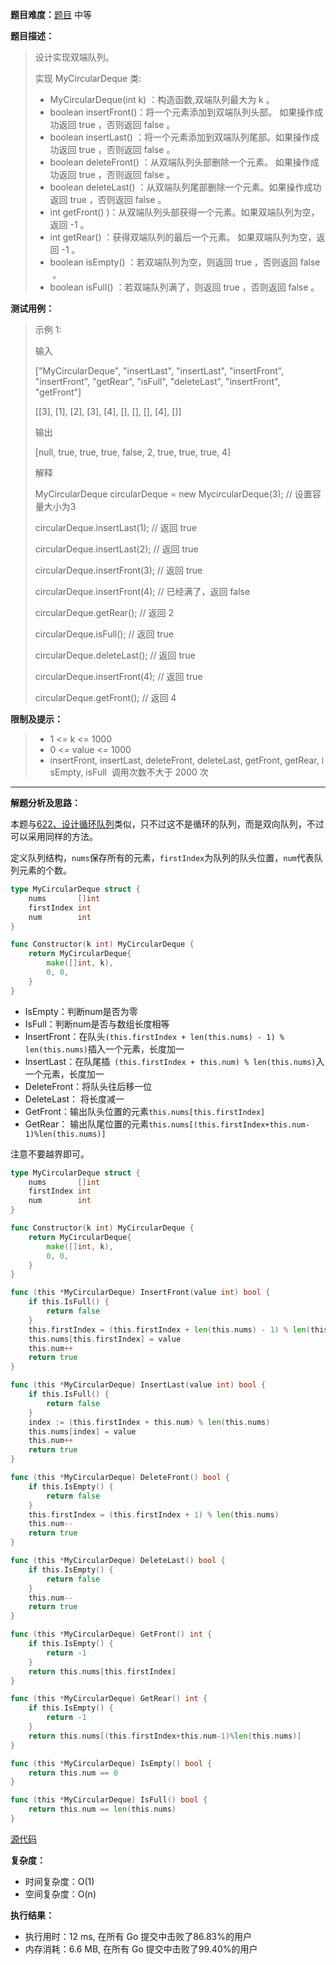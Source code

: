 **题目难度：**[题目](0) 中等

**题目描述：**

> 设计实现双端队列。
> 
> 实现 MyCircularDeque 类:
> 
> - MyCircularDeque(int k) ：构造函数,双端队列最大为 k 。
> - boolean insertFront()：将一个元素添加到双端队列头部。 如果操作成功返回 true ，否则返回 false 。
> - boolean insertLast() ：将一个元素添加到双端队列尾部。如果操作成功返回 true ，否则返回 false 。
> - boolean deleteFront() ：从双端队列头部删除一个元素。 如果操作成功返回 true ，否则返回 false 。
> - boolean deleteLast() ：从双端队列尾部删除一个元素。如果操作成功返回 true ，否则返回 false 。
> - int getFront() )：从双端队列头部获得一个元素。如果双端队列为空，返回 -1 。
> - int getRear() ：获得双端队列的最后一个元素。 如果双端队列为空，返回 -1 。
> - boolean isEmpty() ：若双端队列为空，则返回 true ，否则返回 false  。
> - boolean isFull() ：若双端队列满了，则返回 true ，否则返回 false 。


**测试用例：**

> 示例 1:
>
> 输入
> 
> ["MyCircularDeque", "insertLast", "insertLast", "insertFront", "insertFront", "getRear", "isFull", "deleteLast", "insertFront", "getFront"]
> 
> [[3], [1], [2], [3], [4], [], [], [], [4], []]
> 
> 输出
> 
> [null, true, true, true, false, 2, true, true, true, 4]
> 
> 
> 解释
> 
> MyCircularDeque circularDeque = new MycircularDeque(3); // 设置容量大小为3
> 
> circularDeque.insertLast(1);			        // 返回 true
> 
> circularDeque.insertLast(2);			        // 返回 true
> 
> circularDeque.insertFront(3);			        // 返回 true
> 
> circularDeque.insertFront(4);			        // 已经满了，返回 false
> 
> circularDeque.getRear();  				// 返回 2
> 
> circularDeque.isFull();				        // 返回 true
> 
> circularDeque.deleteLast();			        // 返回 true
> 
> circularDeque.insertFront(4);			        // 返回 true
> 
> circularDeque.getFront();				// 返回 4


**限制及提示：**
> - 1 <= k <= 1000
> - 0 <= value <= 1000
> - insertFront, insertLast, deleteFront, deleteLast, getFront, getRear, isEmpty, isFull  调用次数不大于 2000 次


---
**解题分析及思路：**

本题与[622、设计循环队列](622设计循环队列.md)类似，只不过这不是循环的队列，而是双向队列，不过可以采用同样的方法。

定义队列结构，`nums`保存所有的元素，`firstIndex`为队列的队头位置，`num`代表队列元素的个数。
```go
type MyCircularDeque struct {
	nums       []int
	firstIndex int
	num        int
}

func Constructor(k int) MyCircularDeque {
	return MyCircularDeque{
		make([]int, k),
		0, 0,
	}
}
```
- IsEmpty：判断num是否为零
- IsFull：判断num是否与数组长度相等
- InsertFront：在队头`(this.firstIndex + len(this.nums) - 1) % len(this.nums)`插入一个元素，长度加一
- InsertLast：在队尾插` (this.firstIndex + this.num) % len(this.nums)`入一个元素，长度加一
- DeleteFront：将队头往后移一位
- DeleteLast： 将长度减一
- GetFront：输出队头位置的元素`this.nums[this.firstIndex]`
- GetRear： 输出队尾位置的元素`this.nums[(this.firstIndex+this.num-1)%len(this.nums)]`

注意不要越界即可。
```go
type MyCircularDeque struct {
	nums       []int
	firstIndex int
	num        int
}

func Constructor(k int) MyCircularDeque {
	return MyCircularDeque{
		make([]int, k),
		0, 0,
	}
}

func (this *MyCircularDeque) InsertFront(value int) bool {
	if this.IsFull() {
		return false
	}
	this.firstIndex = (this.firstIndex + len(this.nums) - 1) % len(this.nums)
	this.nums[this.firstIndex] = value
	this.num++
	return true
}

func (this *MyCircularDeque) InsertLast(value int) bool {
	if this.IsFull() {
		return false
	}
	index := (this.firstIndex + this.num) % len(this.nums)
	this.nums[index] = value
	this.num++
	return true
}

func (this *MyCircularDeque) DeleteFront() bool {
	if this.IsEmpty() {
		return false
	}
	this.firstIndex = (this.firstIndex + 1) % len(this.nums)
	this.num--
	return true
}

func (this *MyCircularDeque) DeleteLast() bool {
	if this.IsEmpty() {
		return false
	}
	this.num--
	return true
}

func (this *MyCircularDeque) GetFront() int {
	if this.IsEmpty() {
		return -1
	}
	return this.nums[this.firstIndex]
}

func (this *MyCircularDeque) GetRear() int {
	if this.IsEmpty() {
		return -1
	}
	return this.nums[(this.firstIndex+this.num-1)%len(this.nums)]
}

func (this *MyCircularDeque) IsEmpty() bool {
	return this.num == 0
}

func (this *MyCircularDeque) IsFull() bool {
	return this.num == len(this.nums)
}
```





[源代码](https://github.com/lomtom/algorithm-go/blob/main/leetcode/41/41设计循环双端队列_test.go)

**复杂度：**
- 时间复杂度：O(1)
- 空间复杂度：O(n)

**执行结果：**
- 执行用时：12 ms, 在所有 Go 提交中击败了86.83%的用户
- 内存消耗：6.6 MB, 在所有 Go 提交中击败了99.40%的用户